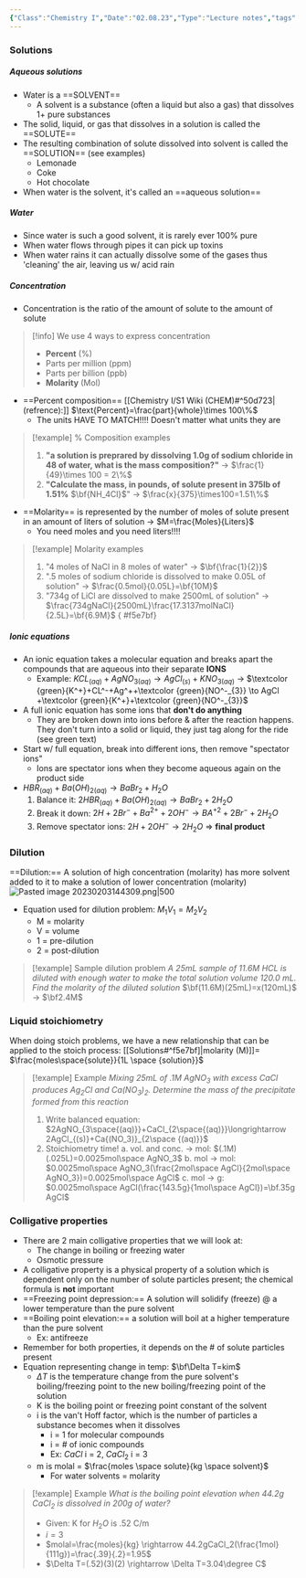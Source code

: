 ```yaml
---
{"Class":"Chemistry I","Date":"02.08.23","Type":"Lecture notes","tags":["chemistry","S2"],"dg-publish":true,"permalink":"/chemistry-i/chapter-7/","dgPassFrontmatter":true}
---
```


### Solutions
##### Aqueous solutions
- Water is a ==SOLVENT==
	- A solvent is a substance (often a liquid but also a gas) that dissolves 1+ pure substances
- The solid, liquid, or gas that dissolves in a solution is called the ==SOLUTE==
- The resulting combination of solute dissolved into solvent is called the ==SOLUTION== (see examples)
	- Lemonade
	- Coke
	- Hot chocolate
- When water is the solvent, it's called an ==aqueous solution==
##### Water
- Since water is such a good solvent, it is rarely ever 100% pure
- When water flows through pipes it can pick up toxins
- When water rains it can actually dissolve some of the gases thus 'cleaning' the air, leaving us w/ acid rain 
##### Concentration
- Concentration is the ratio of the amount of solute to the amount of solute
>[!info] We use 4 ways to express concentration
>- **Percent** (%)
>- Parts per million (ppm)
>- Parts per billion (ppb)
>- **Molarity** (Mol)
- ==Percent composition== [[Chemistry I/S1 Wiki (CHEM)#^50d723\|(refrence):]] $\text{Percent}=\frac{part}{whole}\times 100\%$
	- The units HAVE TO MATCH!!!! Doesn't matter what units they are 
>[!example] % Composition examples
>1. **"a solution is preprared by dissolving 1.0g of sodium chloride in 48 of water, what is the mass composition?"** →  $\frac{1}{49}\times 100 = 2\%$
>2. **"Calculate the mass, in pounds, of solute present in 375lb of 1.51%** $\bf{NH_4Cl}$" → $\frac{x}{375}\times100=1.51\%$
- ==Molarity== is represented by the number of moles of solute present in an amount of liters of solution → $M=\frac{Moles}{Liters}$
	- You need moles and you need liters!!!!
>[!example] Molarity examples
>1. "4 moles of NaCl in 8 moles of water" → $\bf{\frac{1}{2}}$
>2. ".5 moles of sodium chloride is dissolved to make 0.05L of solution" → $\frac{0.5mol}{0.05L}=\bf{10M}$
>3. "734g of LiCl are dissolved to make 2500mL of solution" → $\frac{734gNaCl}{2500mL}\frac{17.3137molNaCl}{2.5L}=\bf{6.9M}$
{ #f5e7bf}

##### Ionic equations
- An ionic equation takes a molecular equation and breaks apart the compounds that are aqueous into their separate **IONS**
	- Example: $KCL_{(aq)} +AgNO_{3(aq)}\to AgCl_{(s)}+KNO_{3(aq)}$ → $\textcolor {green}{K^+}+CL^-+Ag^++\textcolor {green}{NO^-_{3}} \to AgCl +\textcolor {green}{K^+}+\textcolor {green}{NO^-_{3}}$
- A full ionic equation has some ions that **don't do anything**
	- They are broken down into ions before & after the reaction happens. They don't turn into a solid or liquid, they just tag along for the ride (see green text)
- Start w/ full equation, break into different ions, then remove "spectator ions"
	- Ions are spectator ions when they become aqueous again on the product side
- $HBR_{{(aq)}}+Ba(OH)_{2(aq)}\to BaBr_{2}+H_{2}O$
	1. Balance it: $2HBR_{{(aq)}}+Ba(OH)_{2(aq)}\to BaBr_{2}+2H_{2}O$
	2. Break it down: $2H +2Br^-+Ba^{2+}+2OH^-\to BA^{+2}+2Br^-+2H_{2}O$
	3. Remove spectator ions: $2H+2OH^-\to{2}H_{2}O$ ⇒ **final product**
### Dilution
==Dilution:== A solution of high concentration (molarity) has more solvent added to it to make a solution of lower concentration (molarity)
![Pasted image 20230203144309.png|500](/img/user/Et%20cetera/Images/Pasted%20image%2020230203144309.png)
- Equation used for dilution problem: $M_{1}V_{1}=M_{2}V_{2}$
	- M = molarity
	- V = volume
	- 1 = pre-dilution
	- 2 = post-dilution
>[!example] Sample dilution problem
> *A 25mL sample of 11.6M HCL is diluted with enough water to make the total solution volume 120.0 mL. Find the molarity of the diluted solution*
>$\bf(11.6M)(25mL)=x(120mL)$ → $\bf2.4M$
### Liquid stoichiometry 
When doing stoich problems, we have a new relationship that can be applied to the stoich process: [[Solutions#^f5e7bf]\|molarity (M)]]= $\frac{moles\space{solute}}{1L \space {solution}}$ 
>[!example] Example
>*Mixing 25mL of .1M $AgNO_{3}$ with excess $CaCl$ produces $Ag_2Cl$ and $Ca{(NO_3)}_2$. Determine the mass of the precipitate formed from this reaction*
>1. Write balanced equation: $2AgNO_{3\space{(aq)}}+CaCl_{2\space{(aq)}}\longrightarrow 2AgCl_{(s)}+Ca{(NO_3)}_{2\space {(aq)}}$ 
>2. Stoichiometry time!
>	a. vol. and conc. → mol: $(.1M)(.025L)=0.0025mol\space AgNO_3$
>	b. mol → mol: $0.0025mol\space AgNO_3(\frac{2mol\space AgCl}{2mol\space AgNO_3})=0.0025mol\space AgCl$
>	c. mol → g: $0.0025mol\space AgCl(\frac{143.5g}{1mol\space AgCl})=\bf.35g AgCl$
### Colligative properties
- There are 2 main colligative properties that we will look at: 
	- The change in boiling or freezing water
	- Osmotic pressure
- A colligative property is a physical property of a solution which is dependent only on the number of solute particles present; the chemical formula is **not** important 
- ==Freezing point depression:== A solution will solidify (freeze) @ a lower temperature than the pure solvent
- ==Boiling point elevation:== a solution will boil at a higher temperature than the pure solvent 
	- Ex: antifreeze
- Remember for both properties, it depends on the # of solute particles present 
- Equation representing change in temp: $\bf\Delta T=kim$
	- $\Delta T$ is the temperature change from the pure solvent's boiling/freezing point to the new boiling/freezing point of the solution
	- K is the boiling point or freezing point constant of the solvent 
	- i is the van't Hoff factor, which is the number of particles a substance becomes when it dissolves 
		- i = 1 for molecular compounds
		- i = # of ionic compounds
		- Ex: $CaCl$ i = 2, $CaCl_2$ i = 3
	- m is molal = $\frac{moles \space solute}{kg \space solvent}$
		- For water solvents = molarity
>[!example] Example
>*What is the boiling point elevation when 44.2g $CaCl_2$ is dissolved in 200g of water?*
>- Given: K for $H_2O$ is .52 C/m
>- $i = 3$
>- $molal=\frac{moles}{kg} \rightarrow 44.2gCaCl_2(\frac{1mol}{111g})=\frac{.39}{.2}=1.95$
>- $\Delta T=(.52)(3)(2) \rightarrow \Delta T=3.04\degree C$
